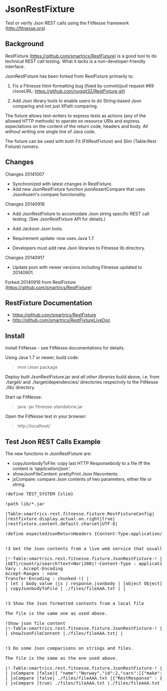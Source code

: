 JsonRestFixture
===============
Test or verify Json REST calls using the FitNesse framework (http://fitnesse.org).


Background
----------
RestFixture (https://github.com/smartrics/RestFixture) is a good tool to do technical REST call testing. What it lacks is a non-developer-friendly interface.

JsonRestFixture has been forked from RestFixture primarily to:

1. Fix a Fitnesse html-formatting bug (fixed by commit/pull request #69 cloneURL: https://github.com/nuggit32/RestFixture.git)

2. Add Json library tools to enable users to do String-based Json comparing and not just XPath comparing.

The fixture allows test-writers to express tests as actions (any of the
allowed HTTP methods) to operate on resource URIs and express expectations on
the content of the return code, headers and body. All without writing one
single line of Java code.

The fixture can be used with both Fit (FitRestFixture) and Slim (Table:Rest Fixture) runners.

Changes
-------
Changes 20141007
- Synchronized with latest changes in RestFixture.
- Add new JsonRestFixture function jsonAssertCompare that uses JsonAssert's compare functionality.
 

Changes 20140918
- Add JsonRestFixture to accomodate Json string specific REST call testing.
(See JsonRestFixture API for details.)
- Add Jackson Json tools.

- Requirement update: now uses Java 1.7. 

- Developers must add new Json libraries to Fitnesse lib directory.


Changes 20140917
- Update pom with newer versions including Fitnesse updated to 20140901.

Forked 20140916 from  RestFixture (https://github.com/smartrics/RestFixture)


RestFixture Documentation
--------------------------
- https://github.com/smartrics/RestFixture
- http://github.com/smartrics/RestFixtureLiveDoc

Install
--------

Install FitNesse - see FitNesse documentations for details.

Using Java 1.7 or newer, build code:
>mvn clean package

Deploy built JsonRestFixture.jar and *all other libraries* build above, i.e. from ./target/ and ./target/dependencies/ directories respectvily to the FitNesse ./lib/ directory.

Start up FitNesse:
>java -jar fitnesse-standalone.jar 

Open the FitNesse test in your browser:
>http://localhost/


Test Json REST Calls Example
----------------------------
The new functions in JsonRestFixture are:
- copyJsonbodyToFile: copy last HTTP Responsebody to a file iff the content is *'application/json'*.
- showJsonFileContent: prettyPrint Json filecontents.
- jsCompare: compare Json contents of two parameters, either file or string.


<pre>
!define TEST_SYSTEM {slim}

!path lib/*.jar

|Table:smartrics.rest.fitnesse.fixture.RestFixtureConfig|
|restfixture.display.actual.on.right|true|
|restfixture.content.default.charset|UTF-8|

!define expectedJsonReturnHeaders {Content-Type:application/json}


!3 Get the Json contents from a live web service that usually return a valid application/json response and place contents into a local file

|!-Table:smartrics.rest.fitnesse.fixture.JsonRestFixture-! | http://service.someurl.com|
|GET|/country/search?text=Nor|200|!-Content-Type : application/json;charset=UTF-8
Vary : Accept-Encoding
Accept-Ranges : none
Transfer-Encoding : chunked-!| |
| let | body_value |js | response.jsonbody | [object Object] |
| copyJsonbodyToFile | ./files/fileAAA.txt | |


!3 Show the Json formatted contents from a local file

The file is the same one as used above.

!Show json file content
|!-Table:smartrics.rest.fitnesse.fixture.JsonRestFixture-! |http://localhost|
| showJsonFileContent |./files/fileAAA.txt| |


!3 Do some Json comparisons on strings and files.

The file is the same as the one used above.

|!-Table:smartrics.rest.fitnesse.fixture.JsonRestFixture-! |http://localhost|
| jsCompare |false|{ "name":"Norway","id":2,"cars":[{"make":"GM","color":"blue"},{"make":"BMW","color":"red"}]}  |{"id":2,"name":"Norway","cars":[{"make":"GM","color":"blue"},{"make":"BMW","color":"red"}]}| |
| jsCompare |false| ./files/fileAAA.txt |{"RestResponse" : { "result" : [ {"name" : "Northern Mariana Islands", "alpha2_code" : "MP","alpha3_code" : "MNP"},{"name" : "Norway", "alpha2_code" : "NO", "alpha3_code" : "NOR"}]}} ||
| jsCompare |true| ./files/fileAAA.txt |./files/fileAAA.txt ||
</pre>



